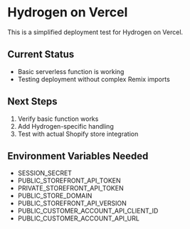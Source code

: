 # Hydrogen on Vercel

This is a simplified deployment test for Hydrogen on Vercel.

## Current Status
- Basic serverless function is working
- Testing deployment without complex Remix imports

## Next Steps
1. Verify basic function works
2. Add Hydrogen-specific handling
3. Test with actual Shopify store integration

## Environment Variables Needed
- SESSION_SECRET
- PUBLIC_STOREFRONT_API_TOKEN
- PRIVATE_STOREFRONT_API_TOKEN
- PUBLIC_STORE_DOMAIN
- PUBLIC_STOREFRONT_API_VERSION
- PUBLIC_CUSTOMER_ACCOUNT_API_CLIENT_ID
- PUBLIC_CUSTOMER_ACCOUNT_API_URL
